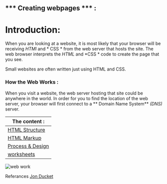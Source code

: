 ## *** Creating webpages *** : 

# Introduction:

When you are looking at a 
website, it is most likely that 
your browser will be receiving 
*HTMl* and * CSS * from the web 
server that hosts the site. The 
web browser interprets the 
 *HTML* and   *CSS *  code to create 
the page that you see.


Small websites are often written 
just using HTML and CSS. 

### How the Web Works :
When you visit a website, the web server 
hosting that site could be anywhere in the 
world. In order for you to find the location of 
the web server, your browser will first connect 
to a ** Domain Name System**  *(DNS)* server.


 The content : |
-----------------|
 [HTML Structure](structure.md) |
[HTML Markup](extramarkup)| 
[Process & Design ](process.md)|
[worksheets](worksheet.md)|


![web work](https://media.geeksforgeeks.org/wp-content/cdn-uploads/20210204220248/How-the-Web-Works-%E2%80%93-Web-Application-Architecture-for-Beginners.png)

Referances [Jon Ducket](https://wtf.tw/ref/duckett.pdf) 
